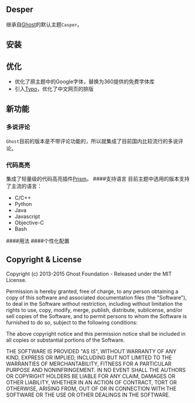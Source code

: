 ## Desper

继承自[Ghost](http://github.com/tryghost/ghost/)的默认主题`Casper`。

## 安装

## 优化
* 优化了原主题中的Google字体，替换为360提供的免费字体库
* 引入[Typo](http://typo.sofi.sh)，优化了中文网页的排版

## 新功能
### 多说评论
`Ghost`目前的版本是不带评论功能的，所以就集成了目前国内比较流行的多说评论。
### 代码高亮
集成了轻量级的代码高亮插件[Prism](http://prismjs.com)。
####支持语言
目前主题中选用的版本支持了主流的语言：
* C/C++
* Python
* Java
* Javascript
* Objective-C
* Bash

####用法
####个性化配置


## Copyright & License

Copyright (c) 2013-2015 Ghost Foundation - Released under the MIT License.

Permission is hereby granted, free of charge, to any person obtaining a copy of this software and associated documentation files (the "Software"), to deal in the Software without restriction, including without limitation the rights to use, copy, modify, merge, publish, distribute, sublicense, and/or sell copies of the Software, and to permit persons to whom the Software is furnished to do so, subject to the following conditions:

The above copyright notice and this permission notice shall be included in all copies or substantial portions of the Software.

THE SOFTWARE IS PROVIDED "AS IS", WITHOUT WARRANTY OF ANY KIND, EXPRESS OR IMPLIED, INCLUDING BUT NOT LIMITED TO THE WARRANTIES OF MERCHANTABILITY, FITNESS FOR A PARTICULAR PURPOSE AND
NONINFRINGEMENT. IN NO EVENT SHALL THE AUTHORS OR COPYRIGHT HOLDERS BE LIABLE FOR ANY CLAIM, DAMAGES OR OTHER LIABILITY, WHETHER IN AN ACTION OF CONTRACT, TORT OR OTHERWISE, ARISING FROM, OUT OF OR IN CONNECTION WITH THE SOFTWARE OR THE USE OR OTHER DEALINGS IN THE SOFTWARE.
